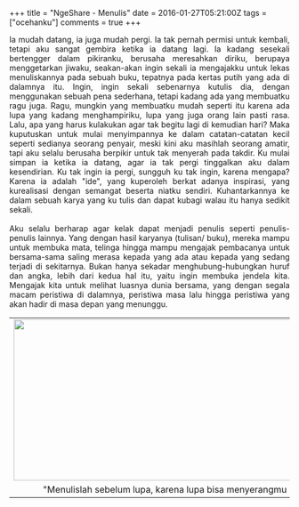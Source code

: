 +++
title = "NgeShare - Menulis"
date = 2016-01-27T05:21:00Z
tags = ["ocehanku"]
comments = true
+++

<div style="text-align: justify;">Ia mudah datang, ia juga mudah pergi. Ia tak pernah permisi untuk  kembali, tetapi aku sangat gembira ketika ia datang lagi. Ia kadang sesekali bertengger  dalam pikiranku, berusaha meresahkan diriku, berupaya menggetarkan jiwaku, seakan-akan  ingin sekali ia mengajakku untuk lekas menuliskannya pada sebuah buku, tepatnya pada  kertas putih yang ada di dalamnya itu. Ingin, ingin sekali sebenarnya  kutulis dia, dengan menggunakan sebuah pena sederhana, tetapi kadang ada yang membuatku ragu juga. Ragu, mungkin  yang membuatku mudah seperti itu karena ada lupa yang kadang  menghampiriku, lupa yang juga orang lain pasti rasa. Lalu, apa yang harus  kulakukan agar tak begitu lagi di kemudian hari? Maka kuputuskan untuk mulai  menyimpannya ke dalam catatan-catatan kecil seperti sedianya seorang  penyair, meski kini aku masihlah seorang amatir, tapi aku selalu berusaha berpikir untuk tak menyerah pada takdir. Ku mulai simpan ia  ketika ia datang, agar ia tak pergi tinggalkan aku dalam kesendirian. Ku  tak ingin ia pergi, sungguh ku tak ingin, karena mengapa? Karena ia adalah "ide", yang kuperoleh berkat adanya inspirasi, yang kurealisasi dengan semangat beserta niatku sendiri. Kuhantarkannya ke dalam sebuah karya yang ku tulis dan dapat kubagi walau itu hanya sedikit sekali.<br /><br />
Aku selalu berharap  agar kelak dapat menjadi penulis seperti penulis-penulis lainnya. Yang dengan hasil karyanya (tulisan/ buku), mereka mampu untuk membuka  mata, telinga hingga mampu mengajak pembacanya untuk bersama-sama saling merasa kepada yang ada atau kepada yang sedang terjadi di sekitarnya. Bukan hanya sekadar  menghubung-hubungkan­ huruf dan angka, lebih dari kedua hal itu, yaitu ingin membuka jendela kita. Mengajak kita untuk melihat luasnya dunia bersama,  yang dengan segala macam peristiwa di dalamnya, peristiwa masa lalu hingga  peristiwa yang akan hadir di masa depan yang menunggu.<br />
<table align="center" cellpadding="0" cellspacing="0" class="tr-caption-container" style="margin-left: auto; margin-right: auto; text-align: center;"><tbody><tr><td style="text-align: center;"><img border="0" height="290" src="https://3.bp.blogspot.com/-cT827OxDKNU/VqbpoXctyQI/AAAAAAAAKCs/PkqSPvFQH8U/s640/menulis.png" style="margin-left: auto; margin-right: auto;" width="640" /></td></tr><tr><td class="tr-caption" style="text-align: center;">"Menulislah sebelum lupa, karena lupa bisa menyerangmu kapan saja."</td></tr></tbody></table></div>
